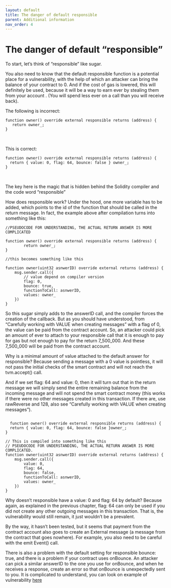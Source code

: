 ```yaml
---
layout: default
title: The danger of default responsible
parent: Additional information
nav_order: 4
---
```


# The danger of default “responsible”

To start, let’s think of “responsible” like sugar. 

You also need to know that the default responsible function is a potential place for a vulnerability, with the help of which an attacker can bring the balance of your contract to 0. And if the cost of gas is lowered, this will definitely be used, because it will be a way to earn ever by stealing them from your account . (You will spend less ever on a call than you will receive back).

The following is incorrect:
```solidity
function owner() override external responsible returns (address) {
   return owner_;
}
```

<br />

This is correct:
```solidity
function owner() override external responsible returns (address) {
  return { value: 0, flag: 64, bounce: false } owner_;
}
```

<br />

The key here is the magic that is hidden behind the Solidity compiler and the code word “responsible”

How does responsible work? Under the hood, one more variable has to be added, which points to the id of the function that should be called in the return message. In fact, the example above after compilation turns into something like this:

```solidity
//PSEUDOCODE FOR UNDERSTANDING, THE ACTUAL RETURN ANSWER IS MORE COMPLICATED

function owner() override external responsible returns (address) {
        return owner_;
}

//this becomes something like this

function owner(uint32 asnwerID) override external returns (address) {
    msg.sender.call({
        // value depend on compiler version
        flag: 0,
        bounce: true,
        functionToCall: asnwerID,
        values: owner_
    })
}
```

So this sugar simply adds to the answerID call, and the compiler forces the creation of the callback. But as you should have understood, from “Carefully working with VALUE when creating messages” with a flag of 0, the value can be paid from the contract account. So, an attacker could pick an amount of ever to attach to your responsible call that it is enough to pay for gas but not enough to pay for the return 7_500_000. And these 7_500_000 will be paid from the contract account.

Why is a minimal amount of value attached to the default answer for responsible? Because sending a message with a 0 value is pointless, it will not pass the initial checks of the smart contract and will not reach the tvm.accept() call.

And if we set flag: 64 and value: 0, then it will turn out that in the return message we will simply send the entire remaining balance from the incoming message and will not spend the smart contract money (this works if there were no other messages created in this transaction. If there are, use rawReverse and 128, also see “Carefully working with VALUE when creating messages”).

```solidity

  function owner() override external responsible returns (address) {
  return { value: 0, flag: 64, bounce: false }owner_;
}

// This is compiled into something like this
// PSEUDOCODE FOR UNDERSTANDING, THE ACTUAL RETURN ANSWER IS MORE COMPLICATED.
function owner(uint32 asnwerID) override external returns (address) {
    msg.sender.call({
        value: 0,
        flag: 64,
        bounce: false,
        functionToCall: asnwerID,
        values: owner_
    })
}
```

Why doesn’t responsible have a value: 0 and flag: 64 by default? Because again, as explained in the previous chapter, flag: 64 can only be used if you did not create any other outgoing messages in this transaction. That is, the vulnerability would still remain, it just wouldn’t be a prevalent.

By the way, it hasn’t been tested, but it seems that payment from the contract account also goes to create an External message (a message from the contract that goes nowhere). For example, you also need to be careful with the emit Event() call.

There is also a problem with the default setting for responsible bounce: true, and there is a problem if your contract uses onBounce. An attacker can pick  a similar answerID to the one you use for onBounce, and when he receives a response, create an error so that onBounce is unexpectedly sent to you. It is complicated to understand, you can look on example of vulnerability [here](https://github.com/tonlabs/TON-Solidity-Compiler/issues/87)

<br />
